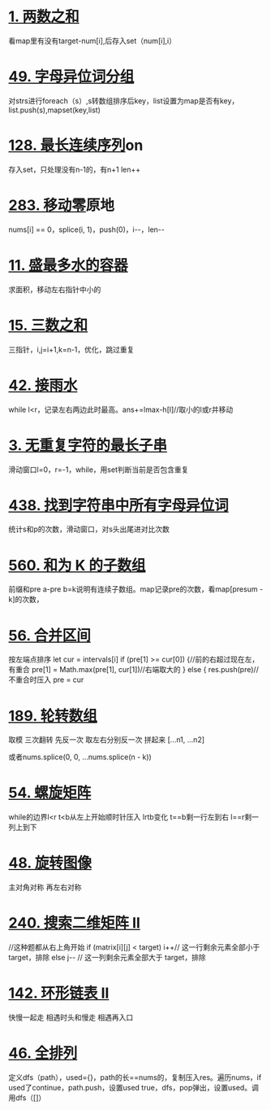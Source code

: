# [1. 两数之和](https://leetcode.cn/problems/two-sum/)

看map里有没有target-num[i],后存入set（num[i],i）

# [49. 字母异位词分组](https://leetcode.cn/problems/group-anagrams/)

对strs进行foreach（s）,s转数组排序后key，list设置为map是否有key，list.push(s),mapset(key,list)

# [128. 最长连续序列](https://leetcode.cn/problems/longest-consecutive-sequence/)on

存入set，只处理没有n-1的，有n+1 len++

# [283. 移动零](https://leetcode.cn/problems/move-zeroes/)原地

nums[i] == 0，splice(i, 1)，push(0)，i--，len--

# [11. 盛最多水的容器](https://leetcode.cn/problems/container-with-most-water/)

求面积，移动左右指针中小的

# [15. 三数之和](https://leetcode.cn/problems/3sum/)

三指针，i,j=i+1,k=n-1，优化，跳过重复

# [42. 接雨水](https://leetcode.cn/problems/trapping-rain-water/)

while l<r，记录左右两边此时最高。ans+=lmax-h[l]//取小的l或r并移动

# [3. 无重复字符的最长子串](https://leetcode.cn/problems/longest-substring-without-repeating-characters/)

滑动窗口l=0，r=-1，while，用set判断当前是否包含重复

# [438. 找到字符串中所有字母异位词](https://leetcode.cn/problems/find-all-anagrams-in-a-string/)

统计s和p的次数，滑动窗口，对s头出尾进对比次数

# [560. 和为 K 的子数组](https://leetcode.cn/problems/subarray-sum-equals-k/)

前缀和pre a-pre b=k说明有连续子数组。map记录pre的次数，看map[presum - k]的次数，

# [56. 合并区间](https://leetcode.cn/problems/merge-intervals/)

按左端点排序
    let cur = intervals[i]
    if (pre[1] >= cur[0]) {//前的右超过现在左，有重合
      pre[1] = Math.max(pre[1], cur[1])//右端取大的
    } else {
      res.push(pre)//不重合时压入
      pre = cur

# [189. 轮转数组](https://leetcode.cn/problems/rotate-array/)

 取模 三次翻转 先反一次 取左右分别反一次 拼起来 [...n1, ...n2]

或者nums.splice(0, 0, ...nums.splice(n - k))

# [54. 螺旋矩阵](https://leetcode.cn/problems/spiral-matrix/)

while的边界l<r t<b从左上开始顺时针压入 lrtb变化 t==b剩一行左到右 l==r剩一列上到下

# [48. 旋转图像](https://leetcode.cn/problems/rotate-image/)

主对角对称 再左右对称

# [240. 搜索二维矩阵 II](https://leetcode.cn/problems/search-a-2d-matrix-ii/)

//这种题都从右上角开始
 if (matrix[i][j] < target)
      i++// 这一行剩余元素全部小于 target，排除
    else j-- // 这一列剩余元素全部大于 target，排除

# [142. 环形链表 II](https://leetcode.cn/problems/linked-list-cycle-ii/)

快慢一起走 相遇时头和慢走 相遇再入口

# [46. 全排列](https://leetcode.cn/problems/permutations/)

定义dfs（path），used={}，path的长==nums的，复制压入res。遍历nums，if used了continue，path.push，设置used true，dfs，pop弹出，设置used。调用dfs（[]）